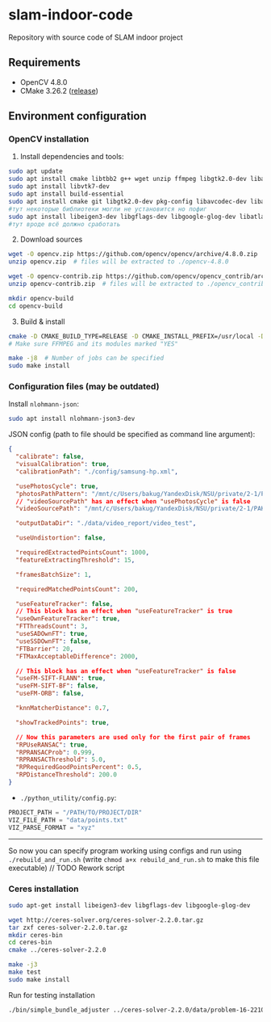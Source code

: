 # slam-indoor-code
Repository with source code of SLAM indoor project

## Requirements
- OpenCV 4.8.0 
- CMake 3.26.2 ([release](https://github.com/Kitware/CMake/releases/tag/v3.27.6))

## Environment configuration
### OpenCV installation
1. Install dependencies and tools:
```sh
sudo apt update
sudo apt install cmake libtbb2 g++ wget unzip ffmpeg libgtk2.0-dev libavformat-dev libavcodec-dev libavutil-dev libswscale-dev libtbb-dev libjpeg-dev libpng-dev libtiff-dev
sudo apt install libvtk7-dev
sudo apt install build-essential
sudo apt install cmake git libgtk2.0-dev pkg-config libavcodec-dev libavformat-dev libswscale-dev
#тут некоторые библиотеки могли не установится но пофиг
sudo apt install libeigen3-dev libgflags-dev libgoogle-glog-dev libatlas-base-dev libsuitesparse-
#тут вроде всё должно сработать
```
2. Download sources
```sh
wget -O opencv.zip https://github.com/opencv/opencv/archive/4.8.0.zip
unzip opencv.zip  # files will be extracted to ./opencv-4.8.0

wget -O opencv-contrib.zip https://github.com/opencv/opencv_contrib/archive/refs/tags/4.8.0.zip
unzip opencv-contrib.zip  # files will be extracted to ./opencv_contrib-4.8.0

mkdir opencv-build
cd opencv-build
```
3. Build & install
```sh
cmake -D CMAKE_BUILD_TYPE=RELEASE -D CMAKE_INSTALL_PREFIX=/usr/local -D OPENCV_EXTRA_MODULES_PATH=../opencv_contrib-4.8.0/modules/ -D BUILD_SHARED_LIBS=ON -D BUILD_opencv_sfm=ON -D OPENCV_ENABLE_NONFREE=ON -D BUILD_SHARED_LIBS=ON  -D BUILD_TESTS=ON -D OPENCV_GENERATE_PKGCONFIG=ON -D BUILD_EXAMPLES=ON -D WITH_QT=ON -D WITH_GTK=ON -D WITH_OPENGL=ON -D WITH_FFMPEG=ON -D WITH_TBB=ON -D WITH_V4L=ON -D WITH_VTK=ON ../opencv-4.8.0/  
# Make sure FFMPEG and its modules marked "YES"

make -j8  # Number of jobs can be specified
sudo make install
```
### Configuration files (may be outdated)
Install `nlohmann-json`:
```bash
sudo apt install nlohmann-json3-dev
```
JSON config (path to file should be specified as command line argument):
```json
{
  "calibrate": false,
  "visualCalibration": true,
  "calibrationPath": "./config/samsung-hp.xml",

  "usePhotosCycle": true,
  "photosPathPattern": "/mnt/c/Users/bakug/YandexDisk/NSU/private/2-1/PAK/static/photos/samsung-tumbochka/*.JPG",
  // "videoSourcePath" has an effect when "usePhotosCycle" is false
  "videoSourcePath": "/mnt/c/Users/bakug/YandexDisk/NSU/private/2-1/PAK/static/samsung-NSU-s.mp4",

  "outputDataDir": "./data/video_report/video_test",

  "useUndistortion": false,

  "requiredExtractedPointsCount": 1000,
  "featureExtractingThreshold": 15,

  "framesBatchSize": 1,

  "requiredMatchedPointsCount": 200,

  "useFeatureTracker": false,
  // This block has an effect when "useFeatureTracker" is true
  "useOwnFeatureTracker": true,
  "FTThreadsCount": 3,
  "useSADOwnFT": true,
  "useSSDOwnFT": false,
  "FTBarrier": 20,
  "FTMaxAcceptableDifference": 2000,

  // This block has an effect when "useFeatureTracker" is false
  "useFM-SIFT-FLANN": true,
  "useFM-SIFT-BF": false,
  "useFM-ORB": false,

  "knnMatcherDistance": 0.7,

  "showTrackedPoints": true,

  // Now this parameters are used only for the first pair of frames
  "RPUseRANSAC": true,
  "RPRANSACProb": 0.999,
  "RPRANSACThreshold": 5.0,
  "RPRequiredGoodPointsPercent": 0.5,
  "RPDistanceThreshold": 200.0
}
```
- `./python_utility/config.py`:
```python
PROJECT_PATH = "/PATH/TO/PROJECT/DIR"
VIZ_FILE_PATH = "data/points.txt"
VIZ_PARSE_FORMAT = "xyz"
```
---
So now you can specify program working using configs and run using `./rebuild_and_run.sh` (write `chmod a+x rebuild_and_run.sh` to make this file executable) // TODO Rework script

### Ceres installation
```sh
sudo apt-get install libeigen3-dev libgflags-dev libgoogle-glog-dev

wget http://ceres-solver.org/ceres-solver-2.2.0.tar.gz
tar zxf ceres-solver-2.2.0.tar.gz
mkdir ceres-bin
cd ceres-bin
cmake ../ceres-solver-2.2.0

make -j3
make test
sudo make install
```
Run for testing installation 
```sh
./bin/simple_bundle_adjuster ../ceres-solver-2.2.0/data/problem-16-22106-pre.txt
```